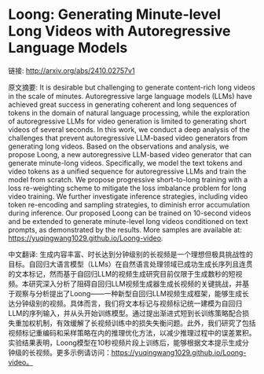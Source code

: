 # Loong: Generating Minute-level Long Videos with Autoregressive Language Models

链接: http://arxiv.org/abs/2410.02757v1

原文摘要:
It is desirable but challenging to generate content-rich long videos in the
scale of minutes. Autoregressive large language models (LLMs) have achieved
great success in generating coherent and long sequences of tokens in the domain
of natural language processing, while the exploration of autoregressive LLMs
for video generation is limited to generating short videos of several seconds.
In this work, we conduct a deep analysis of the challenges that prevent
autoregressive LLM-based video generators from generating long videos. Based on
the observations and analysis, we propose Loong, a new autoregressive LLM-based
video generator that can generate minute-long videos. Specifically, we model
the text tokens and video tokens as a unified sequence for autoregressive LLMs
and train the model from scratch. We propose progressive short-to-long training
with a loss re-weighting scheme to mitigate the loss imbalance problem for long
video training. We further investigate inference strategies, including video
token re-encoding and sampling strategies, to diminish error accumulation
during inference. Our proposed Loong can be trained on 10-second videos and be
extended to generate minute-level long videos conditioned on text prompts, as
demonstrated by the results. More samples are available at:
https://yuqingwang1029.github.io/Loong-video.

中文翻译:
生成内容丰富、时长达到分钟级别的长视频是一个理想但极具挑战性的目标。自回归大语言模型（LLMs）在自然语言处理领域已成功生成长序列且连贯的文本标记，然而基于自回归LLM的视频生成研究目前仅限于生成数秒的短视频。本研究深入分析了阻碍自回归LLM视频生成器生成长视频的关键挑战，并基于观察与分析提出了Loong——一种新型自回归LLM视频生成框架，能够生成长达分钟级别的视频。具体而言，我们将文本标记与视频标记统一建模为自回归LLM的序列输入，并从头开始训练模型。通过提出渐进式短到长训练策略配合损失重加权机制，有效缓解了长视频训练中的损失失衡问题。此外，我们研究了包括视频标记重编码和采样策略在内的推理优化方法，以减少推理过程中的误差累积。实验结果表明，Loong模型在10秒视频片段上训练后，能够根据文本提示生成分钟级的长视频。更多示例请访问：https://yuqingwang1029.github.io/Loong-video。
